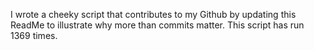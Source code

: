 I wrote a cheeky script that contributes to my Github by updating this ReadMe to illustrate why more than commits matter. This script has run 1369 times.